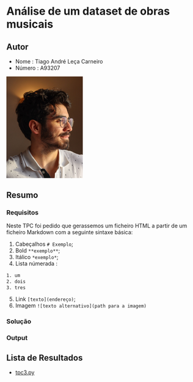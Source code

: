 # Análise de um dataset de obras musicais 

## Autor
- Nome : Tiago André Leça Carneiro
- Número : A93207

<img src = "../media/722ff411-84c8-44a3-b34d-b639022e9b0e.jpg" alt = "eu" style="text-align = center;" width = "200">

## Resumo
### Requisitos

Neste TPC foi pedido que gerassemos um ficheiro HTML a partir de um ficheiro Markdown com a seguinte sintaxe básica:

1. Cabeçalhos `# Exemplo`;
2. Bold `**exemplo**`;
3. Itálico `*exemplo*`;
4. Lista númerada : 
```
1. um
2. dois
3. tres
```
5. Link `[texto](endereço)`;
6. Imagem `![texto alternativo](path para a imagem)`

### Solução

### Output


## Lista de Resultados

- [tpc3.py](tpc3.py)
